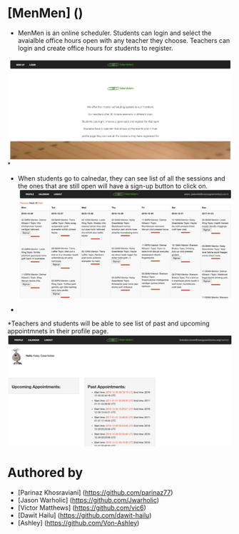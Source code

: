 # [MenMen] ()

* MenMen is an online scheduler. Students can login and select the avaialble office hours open with any teacher they choose. Teachers can login and create office hours for students to register.

![pic1](/public/assets/pic1.png)
*
* When students go to calnedar, they can see list of all the sessions and the ones that are still open will have a sign-up button to click on. 
![pic2](/public/assets/pic2.png)

*
*Teachers and students will be able to see list of past and upcoming appointmnets in their profile page.
![pic3](/public/assets/pic3.png)


# Authored by

* [Parinaz Khosraviani] (https://github.com/parinaz77)
* [Jason Warholic] (https://github.com/Jwarholic)
* [Victor Matthews] (https://github.com/vic6)
* [Dawit Hailu] (https://github.com/dawit-hailu)
* [Ashley] (https://github.com/Von-Ashley)




